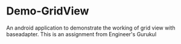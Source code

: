 # Demo-GridView
An android application to demonstrate the working of grid view with baseadapter.
This is an assignment from Engineer's Gurukul
